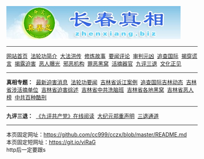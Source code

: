 <p><a href="http://yfde.undo.it"><img src="https://github.com/cc999/cczx/blob/master/ddd.jpg" /></a></p>
<hr>
<a href="http://yfde.undo.it">网站首页</a>&nbsp;
<a href="http://yfde.undo.it/fl/dfjj/" >法轮功简介</a>&nbsp;
<a href="http://yfde.undo.it/fl/dfhc/" >大法洪传</a>&nbsp;
<a href="http://yfde.undo.it/fl/xlgs/" >修炼故事</a>&nbsp;
<a href="http://yfde.undo.it/fl/ywpl/" >要闻评论</a>&nbsp;
<a href="http://yfde.undo.it/fl/spyx/" >审判元凶</a>&nbsp;
<a href="http://yfde.undo.it/fl/zcgj/" >追查国际</a>&nbsp;
<a href="http://yfde.undo.it/fl/jchy/" >揭穿谎言</a>&nbsp;
<a href="http://yfde.undo.it/fl/jlph/" >揭露迫害</a>&nbsp;
<a href="http://yfde.undo.it/fl/erbg/" >恶人曝光</a>&nbsp;
<a href="http://yfde.undo.it/fl/xejg/" >邪恶机构</a>&nbsp;
<a href="http://yfde.undo.it/fl/zehw/" >罪恶黑窝</a>&nbsp;
<a href="http://yfde.undo.it/fl/hzqg/" >活摘器官</a>&nbsp;
<a href="http://yfde.undo.it/fl/ping3/" >九评三退</a>&nbsp;
<a href="http://yfde.undo.it/fl/whzj/" >文化正见</a>
<hr>
<b>真相专题：</b>&nbsp;
<a href="http://zhenxiang.biz/fl/jlph/phxx/">最新迫害消息</a>&nbsp;
<a href="http://zhenxiang.biz/fl/ywpl/news/">法轮功要闻</a>&nbsp;
<a href="http://zhenxiang.biz/fl/spyx/fbjm/">吉林省诉江案例</a>&nbsp;
<a href="http://zhenxiang.biz/fl/zcgj/">追查国际吉林动态</a>&nbsp;
<a href="http://zhenxiang.biz/fl/hzqg/ssxhz/">吉林省涉活摘单位</a>&nbsp;
<a href="http://zhenxiang.biz/fl/jlph/phzsh/">吉林省迫害综述</a>&nbsp;
<a href="http://zhenxiang.biz/fl/xejg/lylxnb/">吉林省中共洗脑班</a>&nbsp;
<a href="http://zhenxiang.biz/fl/zehw/">吉林省各地黑窝</a>&nbsp;
<a href="http://zhenxiang.biz/fl/erbg/">吉林省恶人榜</a>&nbsp;
<a href="http://zhenxiang.biz/fl/jlph/kxns/">中共百种酷刑</a>
<hr>
<b>九评三退：</b>&nbsp;
<a href="http://zhenxiang.biz/fl/ping3/pping/">《九评共产党》在线阅读</a>&nbsp;
<a href="http://zhenxiang.biz/310.html">大纪元郑重声明</a>&nbsp;
<a href="http://zhenxiang.biz/pro/?id=5" title="点击声明退出党团队">三退通道</a>
<hr>
<p>本页固定网址：<a href="https://github.com/cc999/cczx">https://github.com/cc999/cczx/blob/master/README.md</a><br>
本页固定短网址：<a href="https://git.io/viRaG">https://git.io/viRaG</a><br>
http后一定要跟s</p>
